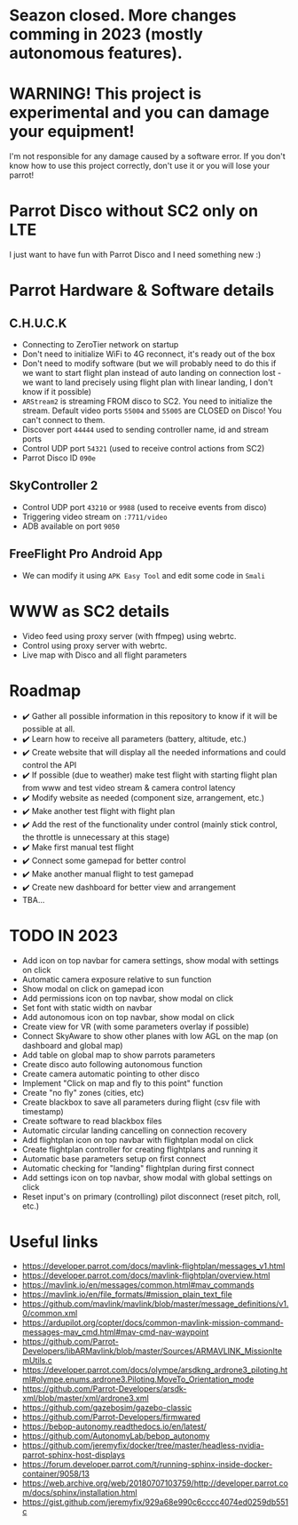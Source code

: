 # Seazon closed. More changes comming in 2023 (mostly autonomous features).

# WARNING! This project is experimental and you can damage your equipment!

I'm not responsible for any damage caused by a software error. If you don't know how to use this project correctly, don't use it or you will lose your parrot!

# Parrot Disco without SC2 only on LTE

I just want to have fun with Parrot Disco and I need something new :)

# Parrot Hardware & Software details

## C.H.U.C.K

-   Connecting to ZeroTier network on startup
-   Don't need to initialize WiFi to 4G reconnect, it's ready out of the box
-   Don't need to modify software (but we will probably need to do this if we want to start flight plan instead of auto landing on connection lost - we want to land precisely using flight plan with linear landing, I don't know if it possible)
-   `ARStream2` is streaming FROM disco to SC2. You need to initialize the stream. Default video ports `55004` and `55005` are CLOSED on Disco! You can't connect to them.
-   Discover port `44444` used to sending controller name, id and stream ports
-   Control UDP port `54321` (used to receive control actions from SC2)
-   Parrot Disco ID `090e`

## SkyController 2

-   Control UDP port `43210` or `9988` (used to receive events from disco)
-   Triggering video stream on `:7711/video`
-   ADB available on port `9050`

## FreeFlight Pro Android App

-   We can modify it using `APK Easy Tool` and edit some code in `Smali`

# WWW as SC2 details

-   Video feed using proxy server (with ffmpeg) using webrtc.
-   Control using proxy server with webrtc.
-   Live map with Disco and all flight parameters

# Roadmap

-   :heavy_check_mark: Gather all possible information in this repository to know if it will be possible at all.
-   :heavy_check_mark: Learn how to receive all parameters (battery, altitude, etc.)
-   :heavy_check_mark: Create website that will display all the needed informations and could control the API
-   :heavy_check_mark: If possible (due to weather) make test flight with starting flight plan from www and test video stream & camera control latency
-   :heavy_check_mark: Modify website as needed (component size, arrangement, etc.)
-   :heavy_check_mark: Make another test flight with flight plan
-   :heavy_check_mark: Add the rest of the functionality under control (mainly stick control, the throttle is unnecessary at this stage)
-   :heavy_check_mark: Make first manual test flight
-   :heavy_check_mark: Connect some gamepad for better control
-   :heavy_check_mark: Make another manual flight to test gamepad
-   :heavy_check_mark: Create new dashboard for better view and arrangement
-   TBA...

# TODO IN 2023

-   Add icon on top navbar for camera settings, show modal with settings on click
-   Automatic camera exposure relative to sun function
-   Show modal on click on gamepad icon
-   Add permissions icon on top navbar, show modal on click
-   Set font with static width on navbar
-   Add autonomous icon on top navbar, show modal on click
-   Create view for VR (with some parameters overlay if possible)
-   Connect SkyAware to show other planes with low AGL on the map (on dashboard and global map)
-   Add table on global map to show parrots parameters
-   Create disco auto following autonomous function
-   Create camera automatic pointing to other disco
-   Implement "Click on map and fly to this point" function
-   Create "no fly" zones (cities, etc)
-   Create blackbox to save all parameters during flight (csv file with timestamp)
-   Create software to read blackbox files
-   Automatic circular landing cancelling on connection recovery
-   Add flightplan icon on top navbar with flightplan modal on click
-   Create flightplan controller for creating flightplans and running it
-   Automatic base parameters setup on first connect
-   Automatic checking for "landing" flightplan during first connect
-   Add settings icon on top navbar, show modal with global settings on click
-   Reset input's on primary (controlling) pilot disconnect (reset pitch, roll, etc.)

# Useful links

-   https://developer.parrot.com/docs/mavlink-flightplan/messages_v1.html
-   https://developer.parrot.com/docs/mavlink-flightplan/overview.html
-   https://mavlink.io/en/messages/common.html#mav_commands
-   https://mavlink.io/en/file_formats/#mission_plain_text_file
-   https://github.com/mavlink/mavlink/blob/master/message_definitions/v1.0/common.xml
-   https://ardupilot.org/copter/docs/common-mavlink-mission-command-messages-mav_cmd.html#mav-cmd-nav-waypoint
-   https://github.com/Parrot-Developers/libARMavlink/blob/master/Sources/ARMAVLINK_MissionItemUtils.c
-   https://developer.parrot.com/docs/olympe/arsdkng_ardrone3_piloting.html#olympe.enums.ardrone3.Piloting.MoveTo_Orientation_mode
-   https://github.com/Parrot-Developers/arsdk-xml/blob/master/xml/ardrone3.xml
-   https://github.com/gazebosim/gazebo-classic
-   https://github.com/Parrot-Developers/firmwared
-   https://bebop-autonomy.readthedocs.io/en/latest/
-   https://github.com/AutonomyLab/bebop_autonomy
-   https://github.com/jeremyfix/docker/tree/master/headless-nvidia-parrot-sphinx-host-displays
-   https://forum.developer.parrot.com/t/running-sphinx-inside-docker-container/9058/13
-   https://web.archive.org/web/20180707103759/http://developer.parrot.com/docs/sphinx/installation.html
-   https://gist.github.com/jeremyfix/929a68e990c6cccc4074ed0259db551c
